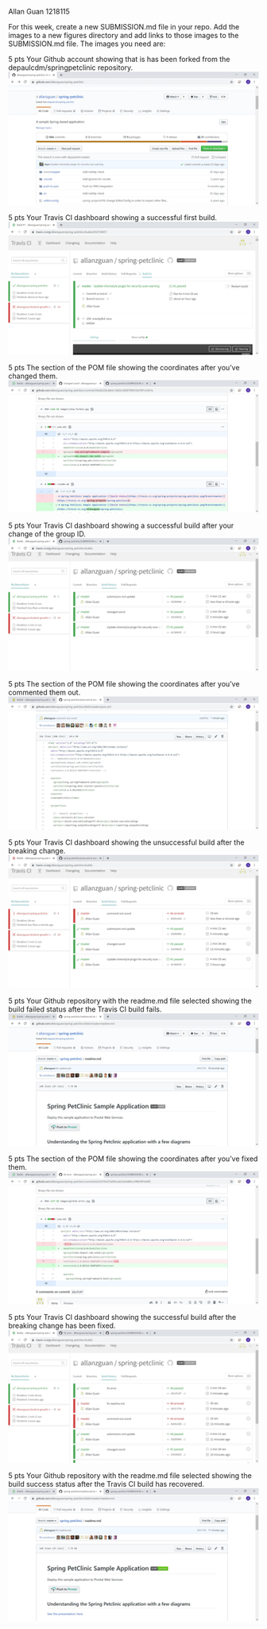 Allan Guan
1218115

For this week, create a new SUBMISSION.md file in your repo. Add the images to a new figures
directory and add links to those images to the SUBMISSION.md file. The images you need are:

5 pts Your Github account showing that is has been forked from the depaulcdm/springpetclinic repository.
![1](images/show-forked.jpg)

5 pts Your Travis CI dashboard showing a successful first build.
![2](images/first-build.jpg)

5 pts The section of the POM file showing the coordinates after you’ve changed them.
![3](images/change-coord.jpg)

5 pts Your Travis CI dashboard showing a successful build after your change of the group
ID.
![4](images/second-build.jpg)

5 pts The section of the POM file showing the coordinates after you’ve commented them
out.
![5](images/comment-out-coord.jpg)

5 pts Your Travis CI dashboard showing the unsuccessful build after the breaking change.
![6](images/build-error.jpg)

5 pts Your Github repository with the readme.md file selected showing the build failed
status after the Travis CI build fails.
![7](images/github-error.jpg)

5 pts The section of the POM file showing the coordinates after you’ve fixed them.
![8](images/fix-pom.jpg)

5 pts Your Travis CI dashboard showing the successful build after the breaking change has
been fixed.
![9](images/build-after-fix.jpg)

5 pts Your Github repository with the readme.md file selected showing the build success
status after the Travis CI build has recovered.
![10](images/build-pass-after-fix.jpg)
